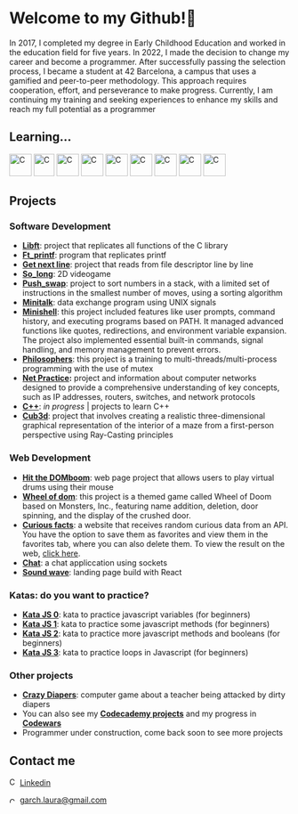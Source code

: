 <h1>Welcome to my Github!👋</h1>
<div>
<p>In 2017, I completed my degree in Early Childhood Education and worked in the education field for five years. In 2022, I made the decision to change my career and become a programmer. After successfully passing the selection process, I became a student at 42 Barcelona, a campus that uses a gamified and peer-to-peer methodology. This approach requires cooperation, effort, and perseverance to make progress. Currently, I am continuing my training and seeking experiences to enhance my skills and reach my full potential as a programmer</p>
</div>
<h2>Learning...</h2>
<p><img src="https://upload.wikimedia.org/wikipedia/commons/thumb/1/18/C_Programming_Language.svg/1200px-C_Programming_Language.svg.png" alt="C" width="40" height="40"> <img src="https://upload.wikimedia.org/wikipedia/commons/thumb/1/18/ISO_C%2B%2B_Logo.svg/1822px-ISO_C%2B%2B_Logo.svg.png" alt="C" width="37" height="40"> <img src="https://cdn-icons-png.flaticon.com/512/5968/5968292.png" alt="C" width="40" height="40"> <img src="https://upload.wikimedia.org/wikipedia/commons/thumb/4/47/React.svg/2275px-React.svg.png" alt="C" width="40" height="40"> <img src="https://upload.wikimedia.org/wikipedia/commons/thumb/c/c3/Python-logo-notext.svg/1200px-Python-logo-notext.svg.png" alt="C" width="40" height="40"> <img src="https://cdn-icons-png.flaticon.com/512/919/919827.png" alt="C" width="40" height="40">
<img src="https://upload.wikimedia.org/wikipedia/commons/thumb/6/62/CSS3_logo.svg/800px-CSS3_logo.svg.png" alt="C" width="40" height="40"> <img src="https://upload.wikimedia.org/wikipedia/commons/thumb/2/27/PHP-logo.svg/2560px-PHP-logo.svg.png" alt="C" width="40" height="40"> <img src="https://1000marcas.net/wp-content/uploads/2020/11/MySQL-logo.png" alt="C" width="40" height="40"></p>
<h2>Projects</h2>
<h3>Software Development</h3>
<ul>
  		<li><b><a href="https://github.com/laugarci/libft">Libft</a></b>: project that replicates all functions of the C library</li>
  		<li><b><a href="https://github.com/laugarci/printf">Ft_printf</a></b>: program that replicates printf</li>
  		<li><b><a href="https://github.com/laugarci/get_next_line">Get next line</a></b>: project that reads from file descriptor line by line</li>
      <li><b><a href="https://github.com/laugarci/so_long">So_long</a></b>: 2D videogame</li>
      <li><b><a href="https://github.com/laugarci/push_swap">Push_swap</a></b>: project to sort numbers in a stack, with a limited set of instructions in the smallest number of moves, using a sorting algorithm</li>
       <li><b><a href="https://github.com/laugarci/minitalk">Minitalk</a></b>: data exchange program using UNIX signals</li>
  <li><b><a href="https://github.com/laugarci/minishell">Minishell</a></b>: this project included features like user prompts, command history, and executing programs based on PATH. It managed advanced functions like quotes, redirections, and environment variable expansion. The project also implemented essential built-in commands, signal handling, and memory management to prevent errors.</li>
  <li><b><a href="https://github.com/laugarci/philosophers">Philosophers</a></b>: this project is a training to multi-threads/multi-process programming with the use of mutex</li>
  <li><b><a href="https://github.com/laugarci/NetPractice">Net Practice</a>:</b> project and information about computer networks designed to provide a comprehensive understanding of key concepts, such as IP addresses, routers, switches, and network protocols </li> 
    <li><b><a href="https://github.com/laugarci/CPP_index/">C++</a></b>: <i>in progress</i> | projects to learn C++</li>
    <li><b><a href="https://github.com/laugarci/cub3d/">Cub3d</a></b>: project that involves creating a realistic three-dimensional graphical representation of the interior of a maze from a first-person perspective using Ray-Casting principles</li>
  	</ul>
  <h3>Web Development</h3>
  <ul>
  <li><b><a href="https://github.com/laugarci/hit_the_dom">Hit the DOMboom</a></b>: web page project that allows users to play virtual drums using their mouse</li>
  <li><b><a href="https://github.com/laugarci/wheel_of_dom">Wheel of dom</a></b>: this project is a themed game called Wheel of Doom based on Monsters, Inc., featuring name addition, deletion, door spinning, and the display of the crushed door.</li>
  <li><b><a href="https://github.com/laugarci/API-CuriousFacts">Curious facts</a></b>: a website that receives random curious data from an API. You have the option to save them as favorites and view them in the favorites tab, where you can also delete them. To view the result on the web, <a href="https://curiousfacts.netlify.app/">click here</a>.</li>
          <li><b><a href="https://github.com/laugarci/chat_app">Chat</a></b>: a chat appliccation using sockets</li>
          <li><b><a href="https://github.com/EqualWaveStudio/soundwave">Sound wave</a></b>: landing page build with React</li>
    
  </ul>
  <h3>Katas: do you want to practice?</h3>
  <ul>
  <li><b><a href="https://github.com/laugarci/kata-js-lvl0">Kata JS 0</a></b>: kata to practice javascript variables (for beginners)</li>
  <li><b><a href="https://github.com/laugarci/kata-js-lvl1">Kata JS 1</a></b>: kata to practice some javascript methods (for beginners)</li>
  <li><b><a href="https://github.com/laugarci/kata-js-lvl2">Kata JS 2</a></b>: kata to practice more javascript methods and booleans (for beginners)</li>
  <li><b><a href="https://github.com/laugarci/kata-js-lvl3">Kata JS 3</a></b>: kata to practice loops in Javascript (for beginners)</li>
</ul>
  <h3>Other projects</h3>
  	<ul>
       <li><b><a href="https://archgames.itch.io/crazy-diapers">Crazy Diapers</b></a>: computer game about a teacher being attacked by dirty diapers</li>
        <li>You can also see my <b><a href="https://www.codecademy.com/profiles/laugarci">Codecademy projects</a></b> and my progress in <b><a href="https://www.codewars.com/users/laugarci">Codewars</a></b></li>
      <li>Programmer under construction, come back soon to see more projects</li>
  	</ul>
  </li>
<h2>Contact me</h2>
<p><img src="https://cdn-icons-png.flaticon.com/512/174/174857.png" alt="C" width="15" height="15"> <a href="https://www.linkedin.com/in/laura-garcia-arch-4530a81ab">Linkedin</a></p>
<p><img src="https://upload.wikimedia.org/wikipedia/commons/thumb/7/7e/Gmail_icon_%282020%29.svg/2560px-Gmail_icon_%282020%29.svg.png" alt="C" width="15" height="10"> <a href="mailto:garch.laura@gmail.com">garch.laura@gmail.com</a></p>
